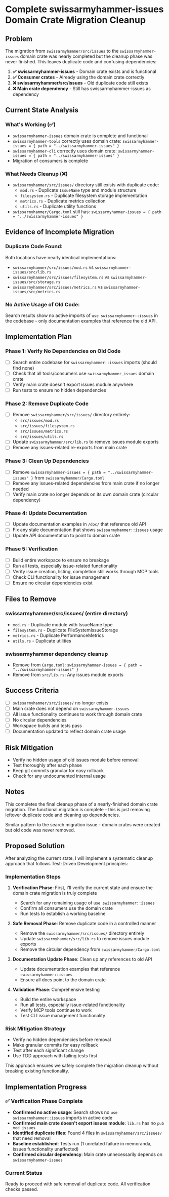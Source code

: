 # Complete swissarmyhammer-issues Domain Crate Migration Cleanup

## Problem
The migration from `swissarmyhammer/src/issues` to the `swissarmyhammer-issues` domain crate was nearly completed but the cleanup phase was never finished. This leaves duplicate code and confusing dependencies:

1. **✅ swissarmyhammer-issues** - Domain crate exists and is functional
2. **✅ Consumer crates** - Already using the domain crate correctly
3. **❌ swissarmyhammer/src/issues** - Old duplicate code still exists
4. **❌ Main crate dependency** - Still has swissarmyhammer-issues as dependency

## Current State Analysis

### What's Working (✅)
- `swissarmyhammer-issues` domain crate is complete and functional
- `swissarmyhammer-tools` correctly uses domain crate: `swissarmyhammer-issues = { path = "../swissarmyhammer-issues" }`
- `swissarmyhammer-cli` correctly uses domain crate: `swissarmyhammer-issues = { path = "../swissarmyhammer-issues" }`
- Migration of consumers is complete

### What Needs Cleanup (❌)
- `swissarmyhammer/src/issues/` directory still exists with duplicate code:
  - `mod.rs` - Duplicate `IssueName` type and module structure
  - `filesystem.rs` - Duplicate filesystem storage implementation  
  - `metrics.rs` - Duplicate metrics collection
  - `utils.rs` - Duplicate utility functions
- `swissarmyhammer/Cargo.toml` still has: `swissarmyhammer-issues = { path = "../swissarmyhammer-issues" }`

## Evidence of Incomplete Migration

### Duplicate Code Found:
Both locations have nearly identical implementations:
- `swissarmyhammer/src/issues/mod.rs` vs `swissarmyhammer-issues/src/lib.rs`
- `swissarmyhammer/src/issues/filesystem.rs` vs `swissarmyhammer-issues/src/storage.rs`
- `swissarmyhammer/src/issues/metrics.rs` vs `swissarmyhammer-issues/src/metrics.rs`

### No Active Usage of Old Code:
Search results show no active imports of `use swissarmyhammer::issues` in the codebase - only documentation examples that reference the old API.

## Implementation Plan

### Phase 1: Verify No Dependencies on Old Code
- [ ] Search entire codebase for `swissarmyhammer::issues` imports (should find none)
- [ ] Check that all tools/consumers use `swissarmyhammer_issues` domain crate
- [ ] Verify main crate doesn't export issues module anywhere
- [ ] Run tests to ensure no hidden dependencies

### Phase 2: Remove Duplicate Code
- [ ] Remove `swissarmyhammer/src/issues/` directory entirely:
  - `src/issues/mod.rs`
  - `src/issues/filesystem.rs` 
  - `src/issues/metrics.rs`
  - `src/issues/utils.rs`
- [ ] Update `swissarmyhammer/src/lib.rs` to remove issues module exports
- [ ] Remove any issues-related re-exports from main crate

### Phase 3: Clean Up Dependencies  
- [ ] Remove `swissarmyhammer-issues = { path = "../swissarmyhammer-issues" }` from `swissarmyhammer/Cargo.toml`
- [ ] Remove any issues-related dependencies from main crate if no longer needed
- [ ] Verify main crate no longer depends on its own domain crate (circular dependency)

### Phase 4: Update Documentation
- [ ] Update documentation examples in `/doc/` that reference old API
- [ ] Fix any stale documentation that shows `swissarmyhammer::issues` usage
- [ ] Update API documentation to point to domain crate

### Phase 5: Verification
- [ ] Build entire workspace to ensure no breakage
- [ ] Run all tests, especially issue-related functionality
- [ ] Verify issue creation, listing, completion still works through MCP tools
- [ ] Check CLI functionality for issue management
- [ ] Ensure no circular dependencies exist

## Files to Remove

### swissarmyhammer/src/issues/ (entire directory)
- `mod.rs` - Duplicate module with IssueName type
- `filesystem.rs` - Duplicate FileSystemIssueStorage
- `metrics.rs` - Duplicate PerformanceMetrics  
- `utils.rs` - Duplicate utilities

### swissarmyhammer dependency cleanup
- Remove from `Cargo.toml`: `swissarmyhammer-issues = { path = "../swissarmyhammer-issues" }`
- Remove from `src/lib.rs`: Any issues module exports

## Success Criteria
- [ ] `swissarmyhammer/src/issues/` no longer exists
- [ ] Main crate does not depend on `swissarmyhammer-issues`
- [ ] All issue functionality continues to work through domain crate
- [ ] No circular dependencies
- [ ] Workspace builds and tests pass
- [ ] Documentation updated to reflect domain crate usage

## Risk Mitigation
- Verify no hidden usage of old issues module before removal
- Test thoroughly after each phase
- Keep git commits granular for easy rollback
- Check for any undocumented internal usage

## Notes
This completes the final cleanup phase of a nearly-finished domain crate migration. The functional migration is complete - this is just removing leftover duplicate code and cleaning up dependencies.

Similar pattern to the search migration issue - domain crates were created but old code was never removed.

## Proposed Solution

After analyzing the current state, I will implement a systematic cleanup approach that follows Test-Driven Development principles:

### Implementation Steps

1. **Verification Phase**: First, I'll verify the current state and ensure the domain crate migration is truly complete
   - Search for any remaining usage of `use swissarmyhammer::issues` 
   - Confirm all consumers use the domain crate
   - Run tests to establish a working baseline

2. **Safe Removal Phase**: Remove duplicate code in a controlled manner
   - Remove the `swissarmyhammer/src/issues/` directory entirely
   - Update `swissarmyhammer/src/lib.rs` to remove issues module exports
   - Remove the circular dependency from `swissarmyhammer/Cargo.toml`

3. **Documentation Update Phase**: Clean up any references to old API
   - Update documentation examples that reference `swissarmyhammer::issues`
   - Ensure all docs point to the domain crate

4. **Validation Phase**: Comprehensive testing
   - Build the entire workspace
   - Run all tests, especially issue-related functionality
   - Verify MCP tools continue to work
   - Test CLI issue management functionality

### Risk Mitigation Strategy

- Verify no hidden dependencies before removal
- Make granular commits for easy rollback
- Test after each significant change
- Use TDD approach with failing tests first

This approach ensures we safely complete the migration cleanup without breaking existing functionality.
## Implementation Progress

### ✅ Verification Phase Complete
- **Confirmed no active usage**: Search shows no `use swissarmyhammer::issues` imports in active code
- **Confirmed main crate doesn't export issues module**: `lib.rs` has no `pub mod issues` 
- **Identified duplicate files**: Found 4 files in `swissarmyhammer/src/issues/` that need removal
- **Baseline established**: Tests run (1 unrelated failure in memoranda, issues functionality unaffected)
- **Confirmed circular dependency**: Main crate unnecessarily depends on `swissarmyhammer-issues`

### Current Status
Ready to proceed with safe removal of duplicate code. All verification checks passed.
